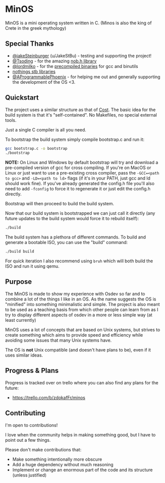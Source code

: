 # MinOS

MinOS is a mini operating system written in C.
(Minos is also the king of Crete in the greek mythology)

## Special Thanks 
- [@jakeSteinburger](https://github.com/jakeSteinburger) (u/JakeStBu) - testing and supporting the project!
- [@Tsoding](https://github.com/tsoding) - for the amazing [nob.h library](https://github.com/tsoding/musializer)
- [@lordmilko](https://github.com/lordmilko) - for the [precompiled binaries](https://github.com/lordmilko/i686-elf-tools) for gcc and binutils
- [nothings stb libraries](https://github.com/nothings/stb)
- [@AProgrammablePhoenix](https://github.com/AProgrammablePhoenix) - for helping me out and generally supporting the development of the OS <3.

## Quickstart

The project uses a similar structure as that of [Cost](https://github.com/Dcraftbg/Cost/tree/main).
The basic idea for the build system is that it's "self-contained". No Makefiles, no special external tools.

Just a single C compiler is all you need.

To bootstrap the build system simply compile bootstrap.c and run it:
```sh
gcc bootstrap.c -o bootstrap
./bootstrap
```

**NOTE:** On Linux and Windows by default bootstrap will try and download a pre-compiled version of gcc for cross compiling.
If you're on MacOS or Linux or just want to use a pre-existing cross compiler, pass the `-GCC=<path to gcc>` and `-LD=<path to ld>` flags (if it's in your PATH, just gcc and ld should work fine).
If you've already generated the config.h file you'll also need to add `-fconfig` to force it to regenerate it or just edit the config.h directly.

Bootstrap will then proceed to build the build system. 

Now that our build system is bootstrapped we can just call it directly (any future updates to the build system would force it to rebuild itself):
```sh
./build
```

The build system has a plethora of different commands. To build and generate a bootable ISO, you can use the "build" command:
```sh
./build build
```

For quick iteration I also recommend using `bruh` which will both build the ISO and run it using qemu.

## Purpose

The MinOS is made to show my experience with Osdev so far and
to combine a lot of the things I like in an OS. 
As the name suggests the OS is "minified" into something minimalistic
and simple. The project is also meant to be used as a teaching basis from which 
other people can learn from as I try to display different aspects of osdev in
a more or less simple way (at least currently)

MinOS uses a lot of concepts that are based on Unix systems, but strives to create something which aims to provide speed and efficiency while avoiding some issues that many Unix systems have.

The OS is **not** Unix compatible (and doesn't have plans to be), even if it uses similar ideas.

## Progress & Plans

Progress is tracked over on trello where you can also find any plans for the future:
- https://trello.com/b/zdokafFr/minos

## Contributing

I'm open to contributions!

I love when the community helps in making something good, but I have to point out a few things.

Please don't make contributions that:
- Make something intentionally more obscure
- Add a huge dependency without much reasoning
- Implement or change an enormous part of the code and its structure (unless justified)

